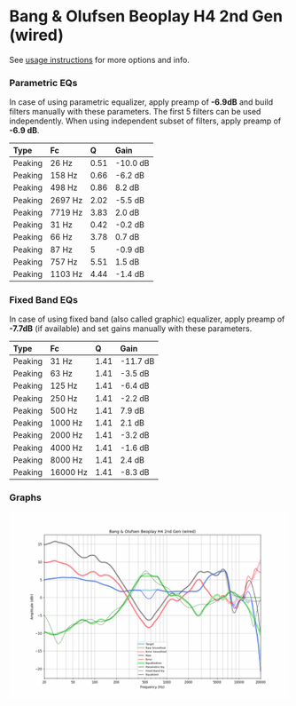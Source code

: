 # Bang & Olufsen Beoplay H4 2nd Gen (wired)
See [usage instructions](https://github.com/jaakkopasanen/AutoEq#usage) for more options and info.

### Parametric EQs
In case of using parametric equalizer, apply preamp of **-6.9dB** and build filters manually
with these parameters. The first 5 filters can be used independently.
When using independent subset of filters, apply preamp of **-6.9 dB**.

| Type    | Fc      |    Q | Gain     |
|:--------|:--------|:-----|:---------|
| Peaking | 26 Hz   | 0.51 | -10.0 dB |
| Peaking | 158 Hz  | 0.66 | -6.2 dB  |
| Peaking | 498 Hz  | 0.86 | 8.2 dB   |
| Peaking | 2697 Hz | 2.02 | -5.5 dB  |
| Peaking | 7719 Hz | 3.83 | 2.0 dB   |
| Peaking | 31 Hz   | 0.42 | -0.2 dB  |
| Peaking | 66 Hz   | 3.78 | 0.7 dB   |
| Peaking | 87 Hz   | 5    | -0.9 dB  |
| Peaking | 757 Hz  | 5.51 | 1.5 dB   |
| Peaking | 1103 Hz | 4.44 | -1.4 dB  |

### Fixed Band EQs
In case of using fixed band (also called graphic) equalizer, apply preamp of **-7.7dB**
(if available) and set gains manually with these parameters.

| Type    | Fc       |    Q | Gain     |
|:--------|:---------|:-----|:---------|
| Peaking | 31 Hz    | 1.41 | -11.7 dB |
| Peaking | 63 Hz    | 1.41 | -3.5 dB  |
| Peaking | 125 Hz   | 1.41 | -6.4 dB  |
| Peaking | 250 Hz   | 1.41 | -2.2 dB  |
| Peaking | 500 Hz   | 1.41 | 7.9 dB   |
| Peaking | 1000 Hz  | 1.41 | 2.1 dB   |
| Peaking | 2000 Hz  | 1.41 | -3.2 dB  |
| Peaking | 4000 Hz  | 1.41 | -1.6 dB  |
| Peaking | 8000 Hz  | 1.41 | 2.4 dB   |
| Peaking | 16000 Hz | 1.41 | -8.3 dB  |

### Graphs
![](./Bang%20&%20Olufsen%20Beoplay%20H4%202nd%20Gen%20(wired).png)